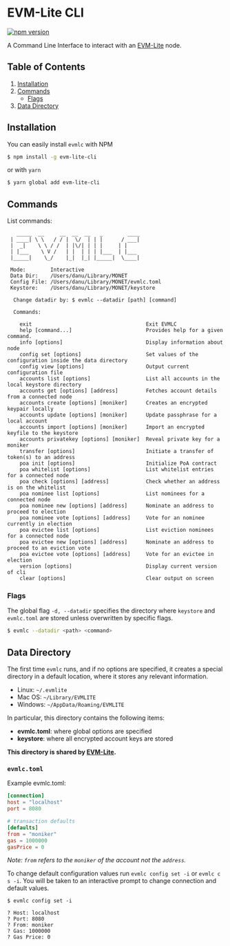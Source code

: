 # EVM-Lite CLI

[![npm version](https://badge.fury.io/js/evm-lite-cli.svg)](https://badge.fury.io/js/evm-lite-cli)

A Command Line Interface to interact with an [EVM-Lite](https://github.com/mosaicnetworks/evm-lite#readme) node.

## Table of Contents

1. [Installation](#installation)
2. [Commands](#commands)
    - [Flags](#flags)
3. [Data Directory](#data-directory)

## Installation

You can easily install `evmlc` with NPM

```bash
$ npm install -g evm-lite-cli
```

or with `yarn`

```bash
$ yarn global add evm-lite-cli
```

## Commands

List commands:

```console
   _____  __     __  __  __   _        ____
 | ____| \ \   / / |  \/  | | |      / ___|
 |  _|    \ \ / /  | |\/| | | |     | |
 | |___    \ V /   | |  | | | |___  | |___
 |_____|    \_/    |_|  |_| |_____|  \____|

 Mode:        Interactive
 Data Dir:    /Users/danu/Library/MONET
 Config File: /Users/danu/Library/MONET/evmlc.toml
 Keystore:    /Users/danu/Library/MONET/keystore

  Change datadir by: $ evmlc --datadir [path] [command]

  Commands:

    exit                                     Exit EVMLC
    help [command...]                        Provides help for a given command.
    info [options]                           Display information about node
    config set [options]                     Set values of the configuration inside the data directory
    config view [options]                    Output current configuration file
    accounts list [options]                  List all accounts in the local keystore directory
    accounts get [options] [address]         Fetches account details from a connected node
    accounts create [options] [moniker]      Creates an encrypted keypair locally
    accounts update [options] [moniker]      Update passphrase for a local account
    accounts import [options] [moniker]      Import an encrypted keyfile to the keystore
    accounts privatekey [options] [moniker]  Reveal private key for a moniker
    transfer [options]                       Initiate a transfer of token(s) to an address
    poa init [options]                       Initialize PoA contract
    poa whitelist [options]                  List whitelist entries for a connected node
    poa check [options] [address]            Check whether an address is on the whitelist
    poa nominee list [options]               List nominees for a connected node
    poa nominee new [options] [address]      Nominate an address to proceed to election
    poa nominee vote [options] [address]     Vote for an nominee currently in election
    poa evictee list [options]               List eviction nominees for a connected node
    poa evictee new [options] [address]      Nominate an address to proceed to an eviction vote
    poa evictee vote [options] [address]     Vote for an evictee in election
    version [options]                        Display current version of cli
    clear [options]                          Clear output on screen
```

### Flags

The global flag `-d, --datadir` specifies the directory where `keystore` and `evmlc.toml` are stored unless overwritten by specific flags.

```bash
$ evmlc --datadir <path> <command>
```

## Data Directory

The first time `evmlc` runs, and if no options are specified, it creates a
special directory in a default location, where it
stores any relevant information.

-   Linux: `~/.evmlite`
-   Mac OS: `~/Library/EVMLITE`
-   Windows: `~/AppData/Roaming/EVMLITE`

In particular, this directory contains the following items:

-   **evmlc.toml**: where global options are specified
-   **keystore**: where all encrypted account keys are stored

**This directory is shared by [EVM-Lite](https://github.com/mosaicnetworks/evm-lite#readme).**

### `evmlc.toml`

Example evmlc.toml:

```toml
[connection]
host = "localhost"
port = 8080

# transaction defaults
[defaults]
from = "moniker"
gas = 1000000
gasPrice = 0
```

_Note: `from` refers to the `moniker` of the account not the `address`._

To change default configuration values run `evmlc config set -i` or `evmlc c s -i`. You will be
taken to an interactive prompt to change connection and default values.

```console
$ evmlc config set -i

? Host: localhost
? Port: 8080
? From: moniker
? Gas: 1000000
? Gas Price: 0
```

